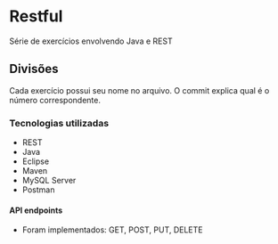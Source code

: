 # Restful
Série de exercícios envolvendo Java e REST

## Divisões
Cada exercício possui seu nome no arquivo. O commit explica qual é o número correspondente.

### Tecnologias utilizadas
- REST
- Java
- Eclipse
- Maven
- MySQL Server
- Postman

#### API endpoints
- Foram implementados: GET, POST, PUT, DELETE
